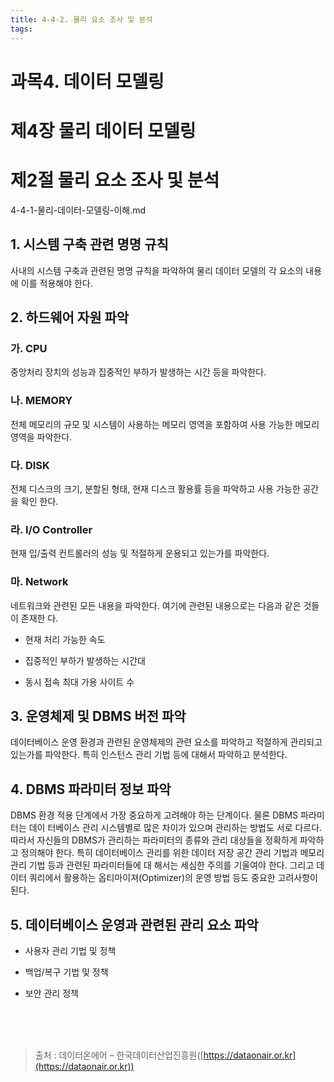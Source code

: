 ```yaml
---
title: 4-4-2. 물리 요소 조사 및 분석
tags: 
---
```


# 과목4. 데이터 모델링
# 제4장 물리 데이터 모델링
# 제2절 물리 요소 조사 및 분석
4-4-1-물리-데이터-모델링-이해.md
## 1. 시스템 구축 관련 명명 규칙

사내의 시스템 구축과 관련된 명명 규칙을 파악하여 물리 데이터 모델의 각 요소의 내용에 이를 적용해야 한다.

## 2. 하드웨어 자원 파악

### 가. CPU

중앙처리 장치의 성능과 집중적인 부하가 발생하는 시간 등을 파악한다.

### 나. MEMORY

전체 메모리의 규모 및 시스템이 사용하는 메모리 영역을 포함하여 사용 가능한 메모리 영역을 파악한다.

### 다. DISK

전체 디스크의 크기, 분할된 형태, 현재 디스크 활용률 등을 파악하고 사용 가능한 공간을 확인 한다.

### 라. I/O Controller

현재 입/출력 컨트롤러의 성능 및 적절하게 운용되고 있는가를 파악한다.

### 마. Network

네트워크와 관련된 모든 내용을 파악한다. 여기에 관련된 내용으로는 다음과 같은 것들이 존재한 다.

  * 현재 처리 가능한 속도

  * 집중적인 부하가 발생하는 시간대

  * 동시 접속 최대 가용 사이트 수

## 3. 운영체제 및 DBMS 버전 파악

데이터베이스 운영 환경과 관련된 운영체제의 관련 요소를 파악하고 적절하게 관리되고 있는가를 파악한다. 특히 인스턴스 관리 기법 등에 대해서 파악하고 분석한다.

## 4. DBMS 파라미터 정보 파악

DBMS 환경 적용 단계에서 가장 중요하게 고려해야 하는 단계이다. 물론 DBMS 파라미터는 데이 터베이스 관리 시스템별로 많은 차이가 있으며 관리하는 방법도 서로 다르다. 따라서 자신들의 DBMS가 관리하는 파라미터의 종류와 관리 대상들을 정확하게 파악하고 정의해야 한다. 특히 데이터베이스 관리를 위한 데이터 저장 공간 관리 기법과 메모리 관리 기법 등과 관련된 파라미터들에 대 해서는 세심한 주의를 기울여야 한다. 그리고 데이터 쿼리에서 활용하는 옵티마이져(Optimizer)의 운영 방법 등도 중요한 고려사항이 된다.

## 5. 데이터베이스 운영과 관련된 관리 요소 파악

  * 사용자 관리 기법 및 정책

  * 백업/복구 기법 및 정책

  * 보안 관리 정책

<br><br><br>
> 출처 : 데이터온에어 – 한국데이터산업진흥원([https://dataonair.or.kr](https://dataonair.or.kr))